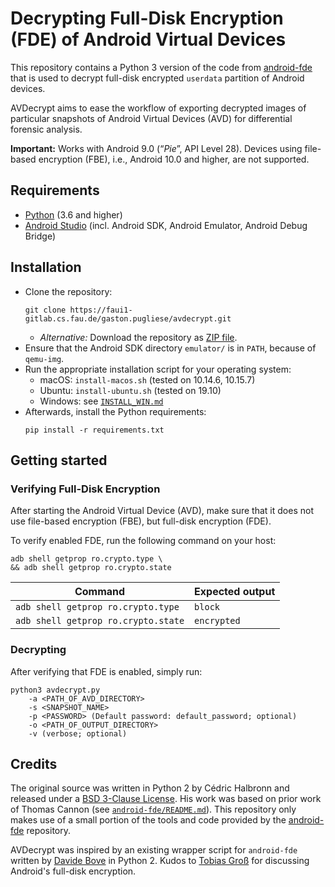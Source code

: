 # Decrypting Full-Disk Encryption (FDE) of Android Virtual Devices

This repository contains a Python 3 version of the code from 
<a href="https://github.com/sogeti-esec-lab/android-fde" target="_blank" rel="noopener nofollow noreferrer">android-fde</a> 
that is used to decrypt full-disk encrypted `userdata` partition of Android devices.  

AVDecrypt aims to ease the workflow of 
exporting decrypted images of particular snapshots 
of Android Virtual Devices (AVD) for differential forensic analysis. 

**Important:** Works with Android 9.0 (“*Pie*”, API Level 28). 
Devices using file-based encryption (FBE), 
i.e., Android 10.0 and higher, are not supported. 


## Requirements

* <a href="https://www.python.org/downloads/" target="_blank" rel="noopener noreferrer nofollow">Python</a> (3.6 and higher)
* <a href="https://developer.android.com/studio" target="_blank" rel="noopener noreferrer nofollow">Android Studio</a> (incl. Android SDK, Android Emulator, Android Debug Bridge)


## Installation

* Clone the repository:
    ```
    git clone https://faui1-gitlab.cs.fau.de/gaston.pugliese/avdecrypt.git
    ```
    * _Alternative:_ Download the repository as [ZIP file](https://faui1-gitlab.cs.fau.de/gaston.pugliese/avdecrypt/-/archive/master/avdecrypt-master.zip).
* Ensure that the Android SDK directory `emulator/` is in `PATH`, because of `qemu-img`.
* Run the appropriate installation script for your operating system:
    * macOS: `install-macos.sh` (tested on 10.14.6, 10.15.7)
    * Ubuntu: `install-ubuntu.sh` (tested on 19.10)
    * Windows: see [`INSTALL_WIN.md`](INSTALL_WIN.md)
* Afterwards, install the Python requirements:
    ```
    pip install -r requirements.txt
    ```

## Getting started

### Verifying Full-Disk Encryption

After starting the Android Virtual Device (AVD), 
make sure that it does not use file-based encryption (FBE), 
but full-disk encryption (FDE).

To verify enabled FDE, run the following command on your host:

```
adb shell getprop ro.crypto.type \
&& adb shell getprop ro.crypto.state
```

| Command | Expected output |
| -- | -- |
| `adb shell getprop ro.crypto.type` | `block` |
| `adb shell getprop ro.crypto.state` | `encrypted` |

### Decrypting

After verifying that FDE is enabled, simply run:
```
python3 avdecrypt.py 
    -a <PATH_OF_AVD_DIRECTORY> 
    -s <SNAPSHOT_NAME>
    -p <PASSWORD> (Default password: default_password; optional)
    -o <PATH_OF_OUTPUT_DIRECTORY>
    -v (verbose; optional)
```

## Credits

The original source was written in Python 2 
by Cédric Halbronn and released under a 
<a href="https://github.com/sogeti-esec-lab/android-fde/blob/master/LICENSE" target="_blank" rel="noopener noreferrer nofollow">BSD 3-Clause License</a>. 
His work was based on prior work of Thomas Cannon (see <a href="https://github.com/sogeti-esec-lab/android-fde/blob/master/README.md" target="_blank" rel="noopener noreferrer nofollow">`android-fde/README.md`</a>). 
This repository only makes use of a small portion of the tools and code 
provided by the <a href="https://github.com/sogeti-esec-lab/android-fde" target="_blank" rel="noopener noreferrer nofollow">android-fde</a> repository.  

AVDecrypt was inspired by an existing wrapper script 
for `android-fde` written by [Davide Bove](https://www.cs1.tf.fau.de/person/davide-bove/) in Python 2. 
Kudos to [Tobias Groß](https://www.cs1.tf.fau.de/person/tobias-gros/) for discussing Android's full-disk encryption.
